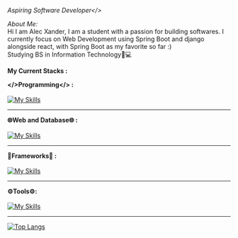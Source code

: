 *Aspiring Software Developer</>*

*About Me:*<br>
Hi I am Alec Xander, I am a student with a passion for building softwares. I currently focus on Web Development using Spring Boot and django alongside react, with Spring Boot as my favorite so far :)<br>Studying BS in Information Technology📝💻<br>

**My Current Stacks :**

**</>Programming</> :** <br><br>
[![My Skills](https://skillicons.dev/icons?i=java,python,js,php,nodejs)](https://skillicons.dev)
<hr>

**🌐Web and Database🌐 :**<br><br>
[![My Skills](https://skillicons.dev/icons?i=html,css,mysql)](https://skillicons.dev)
<hr>

**🎯Frameworks🎯 :**<br><br>
[![My Skills](https://skillicons.dev/icons?i=react,bootstrap,spring,django,express)](https://skillicons.dev)
<hr>

**⚙️Tools⚙️:**<br><br>
[![My Skills](https://skillicons.dev/icons?i=figma,git)](https://skillicons.dev)
<hr>

[![Top Langs](https://github-readme-stats.vercel.app/api?username=alecxander567&theme=algolia&show_icons=true)](https://github.com/saifurrahman1193)





